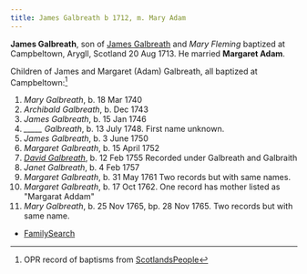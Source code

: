 ```yaml
---
title: James Galbreath b 1712, m. Mary Adam
---
```

**James Galbreath**, son of [James Galbreath](galbreath-james-1672.md) and *Mary Fleming* baptized at Campbeltown, Arygll, Scotland 20 Aug 1713.  He married **Margaret Adam**.

Children of James and Margaret (Adam) Galbreath, all baptized at Campbeltown:[^children]

1. *Mary Galbreath*, b. 18 Mar 1740
2. *Archibald Galbreath*, b. Dec 1743
3. *James Galbreath*, b. 15 Jan 1746
4. *\_\_\_\_\_ Galbreath*, b. 13 July 1748.  First name unknown.
5. *James Galbreath*, b. 3 June 1750
6. *Margaret Galbreath*, b. 15 April 1752
7. [*David Galbreath*](galbreath-david-1755.md), b. 12 Feb 1755  Recorded under Galbreath and Galbraith
8. *Janet Galbreath*, b. 4 Feb 1757
9. *Margaret Galbreath*, b. 31 May 1761  Two records but with same names.
10. *Margaret Galbreath*, b. 17 Oct 1762. One record has mother listed as "Margarat Addam"
11. *Mary Galbreath*, b. 25 Nov 1765, bp. 28 Nov 1765. Two records but with same name.

[^children]: OPR record of baptisms from [ScotlandsPeople](https://www.scotlandspeople.gov.uk/record-results?search_type=people&event=%28B%20OR%20C%20OR%20S%29&record_type%5B0%5D=opr_births&church_type=Old%20Parish%20Registers&dl_cat=church&dl_rec=church-births-baptisms&surname=galbreath&surname_so=exact&forename_so=starts&from_year=1740&to_year=1765&parent_names=galbreath&parent_names_so=exact&parent_name_two=adam&parent_name_two_so=exact&county=ARGYLL&record=Church%20of%20Scotland%20%28old%20parish%20registers%29%20Roman%20Catholic%20Church%20Other%20churches&rd_real_name%5B0%5D=CAMPBELTOWN%20%28LANDWARD%29%20OR%20CAMPBELTOWN%20%28BURGH%29%20OR%20CAMPBELTOWN&rd_display_name%5B0%5D=CAMPBELTOWN%20%28LANDWARD%29%7CCAMPBELTOWN%20%28BURGH%29%7CCAMPBELTOWN_CAMPBELTOWN&rd_label%5B0%5D=CAMPBELTOWN&rd_name%5B0%5D=CAMPBELTOWN%20%2ALANDWARD%2A%20OR%20CAMPBELTOWN%20%2ABURGH%2A%20OR%20CAMPBELTOWN&sort=asc&order=Date&field=year)

- [FamilySearch](https://www.familysearch.org/tree/person/details/G3PJ-D5Z)
